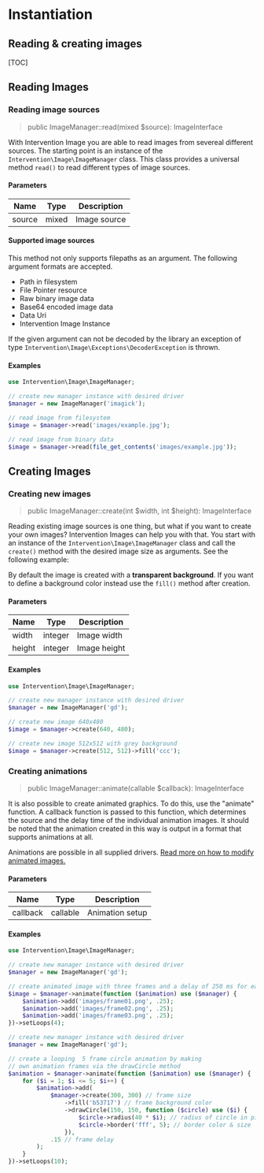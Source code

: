 # Instantiation
## Reading & creating images

[TOC]

## Reading Images

### Reading image sources

> public ImageManager::read(mixed $source): ImageInterface

With Intervention Image you are able to read images from severeal different
sources. The starting point is an instance of the
`Intervention\Image\ImageManager` class. This class provides a universal method
`read()` to read different types of image sources.

#### Parameters

| Name | Type | Description |
| - | - | - |
| source | mixed | Image source  |

#### Supported image sources

This method not only supports filepaths as an argument. The following argument formats are accepted.

- Path in filesystem
- File Pointer resource
- Raw binary image data
- Base64 encoded image data
- Data Uri
- Intervention Image Instance

If the given argument can not be decoded by the library an exception of type `Intervention\Image\Exceptions\DecoderException` is thrown.

#### Examples

```php
use Intervention\Image\ImageManager;

// create new manager instance with desired driver
$manager = new ImageManager('imagick');

// read image from filesystem
$image = $manager->read('images/example.jpg');

// read image from binary data
$image = $manager->read(file_get_contents('images/example.jpg'));
```

## Creating Images

### Creating new images

> public ImageManager::create(int $width, int $height): ImageInterface

Reading existing image sources is one thing, but what if you want to create your own images? Intervention Images can help you with that. You start with an instance of the `Intervention\Image\ImageManager` class and call the `create()` method with the desired image size as arguments. See the following example:

By default the image is created with a **transparent background**. If you want to define a background color instead use the `fill()` method after creation.

#### Parameters

| Name | Type | Description |
| - | - | - |
| width | integer | Image width  |
| height | integer | Image height  |

#### Examples

```php
use Intervention\Image\ImageManager;

// create new manager instance with desired driver
$manager = new ImageManager('gd');

// create new image 640x480
$image = $manager->create(640, 480);

// create new image 512x512 with grey background
$image = $manager->create(512, 512)->fill('ccc');
```

### Creating animations

> public ImageManager::animate(callable $callback): ImageInterface

It is also possible to create animated graphics. To do this, use the "animate"
function. A callback function is passed to this function, which determines the
source and the delay time of the individual animation images. It should be
noted that the animation created in this way is output in a format that
supports animations at all.

Animations are possible in all supplied drivers. [Read more on how to modify animated images.](/v3/modifying/animations)

#### Parameters

| Name | Type | Description |
| - | - | - |
| callback | callable | Animation setup |

#### Examples

```php
use Intervention\Image\ImageManager;

// create new manager instance with desired driver
$manager = new ImageManager('gd');

// create animated image with three frames and a delay of 250 ms for each frame
$image = $manager->animate(function ($animation) use ($manager) {
    $animation->add('images/frame01.png', .25);
    $animation->add('images/frame02.png', .25);
    $animation->add('images/frame03.png', .25);
})->setLoops(4);
```

```php
// create new manager instance with desired driver
$manager = new ImageManager('gd');

// create a looping  5 frame circle animation by making 
// own animation frames via the drawCircle method
$animation = $manager->animate(function ($animation) use ($manager) {
    for ($i = 1; $i <= 5; $i++) {
        $animation->add(
            $manager->create(300, 300) // frame size
                ->fill('b53717') // frame background color
                ->drawCircle(150, 150, function ($circle) use ($i) {
                    $circle->radius(40 * $i); // radius of circle in pixels
                    $circle->border('fff', 5); // border color & size
                }),
            .15 // frame delay
        );
    }
})->setLoops(10);
```
